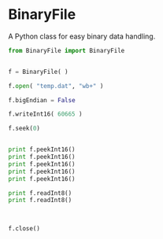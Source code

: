 # BinaryFile
A Python class for easy binary data handling.


```python
from BinaryFile import BinaryFile


f = BinaryFile( )

f.open( "temp.dat", "wb+" )

f.bigEndian = False

f.writeInt16( 60665 )

f.seek(0)


print f.peekInt16()
print f.peekInt16()
print f.peekInt16()
print f.peekInt16()
print f.peekInt16()

print f.readInt8()
print f.readInt8()

 

f.close()
```
